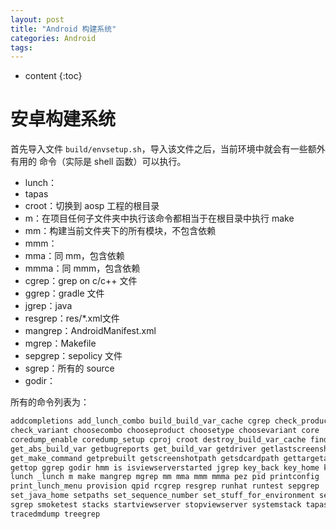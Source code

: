 ```yaml
---
layout: post
title: "Android 构建系统"
categories: Android
tags: 
---
```


* content
{:toc}


安卓构建系统
===========
首先导入文件 `build/envsetup.sh`，导入该文件之后，当前环境中就会有一些额外有用的
命令（实际是 shell 函数）可以执行。
+ lunch：
+ tapas
+ croot：切换到 aosp 工程的根目录
+ m：在项目任何子文件夹中执行该命令都相当于在根目录中执行 make
+ mm：构建当前文件夹下的所有模块，不包含依赖
+ mmm：
+ mma：同 mm，包含依赖
+ mmma：同 mmm，包含依赖
+ cgrep：grep on c/c++ 文件
+ ggrep：gradle 文件
+ jgrep：java
+ resgrep：res/\*.xml文件
+ mangrep：AndroidManifest.xml
+ mgrep：Makefile
+ sepgrep：sepolicy 文件
+ sgrep：所有的 source 
+ godir：

所有的命令列表为：

```bash
addcompletions add_lunch_combo build_build_var_cache cgrep check_product 
check_variant choosecombo chooseproduct choosetype choosevariant core 
coredump_enable coredump_setup cproj croot destroy_build_var_cache findmakefile 
get_abs_build_var getbugreports get_build_var getdriver getlastscreenshot 
get_make_command getprebuilt getscreenshotpath getsdcardpath gettargetarch 
gettop ggrep godir hmm is isviewserverstarted jgrep key_back key_home key_menu 
lunch _lunch m make mangrep mgrep mm mma mmm mmma pez pid printconfig 
print_lunch_menu provision qpid rcgrep resgrep runhat runtest sepgrep 
set_java_home setpaths set_sequence_number set_stuff_for_environment settitle 
sgrep smoketest stacks startviewserver stopviewserver systemstack tapas 
tracedmdump treegrep
```